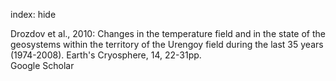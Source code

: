index: hide

<div class="Citation">

  <div class="Citation-body">
    <div class="Citation-text">Drozdov et al., 2010: Changes in the temperature field and in the state of the geosystems within the territory of the Urengoy field during the last 35 years (1974-2008). <span class="Article-journal">Earth's Cryosphere, </span><span class="Article-volume">14, </span>22-31pp.</div>
    <div class="Citation-links">
      <div class="CitationLink" data-href="https://scholar.google.com/scholar?q=Changes+in+the+temperature+field+and+in+the+state+of+the+geosystems+within+the+territory+of+the+Urengoy+field+during+the+last+35+years+%281974-2008%29">
        <div class="CitationLink-icon CitationLink-Scholar"></div>
        <div class="CitationLink-text">Google Scholar</div>
      </div>
    </div>
  </div>
</div>


<div class="Citation-copy">

</div>